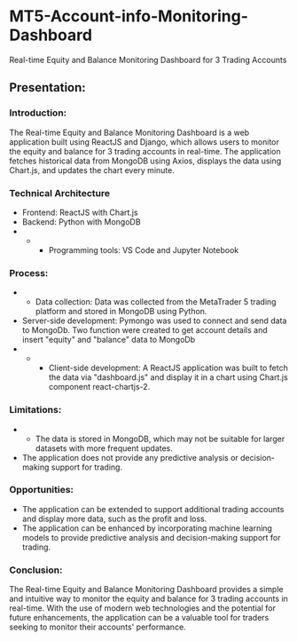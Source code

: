 # MT5-Account-info-Monitoring-Dashboard
Real-time Equity and Balance Monitoring Dashboard for 3 Trading Accounts

## Presentation:


### Introduction:
The Real-time Equity and Balance Monitoring Dashboard is a web application built using ReactJS and Django, which allows users to monitor the equity and balance for 3 trading accounts in real-time. The application fetches historical data from MongoDB using Axios, displays the data using Chart.js, and updates the chart every minute.

### Technical Architecture

* Frontend: ReactJS with Chart.js
* Backend: Python with MongoDB
* * * Programming tools: VS Code and Jupyter Notebook

### Process:

* * Data collection: Data was collected from the MetaTrader 5 trading platform and stored in MongoDB using Python.
* Server-side development: Pymongo was used to connect and send data to MongoDb. Two function were created to get account details and insert "equity" and "balance" data to MongoDb
* * * Client-side development: A ReactJS application was built to fetch the data via "dashboard.js" and display it in a chart using Chart.js component react-chartjs-2.

### Limitations:

* * The data is stored in MongoDB, which may not be suitable for larger datasets with more frequent updates.
* The application does not provide any predictive analysis or decision-making support for trading.

### Opportunities:

* The application can be extended to support additional trading accounts and display more data, such as the profit and loss.
* The application can be enhanced by incorporating machine learning models to provide predictive analysis and decision-making support for trading.

### Conclusion:

The Real-time Equity and Balance Monitoring Dashboard provides a simple and intuitive way to monitor the equity and balance for 3 trading accounts in real-time. With the use of modern web technologies and the potential for future enhancements, the application can be a valuable tool for traders seeking to monitor their accounts' performance.
